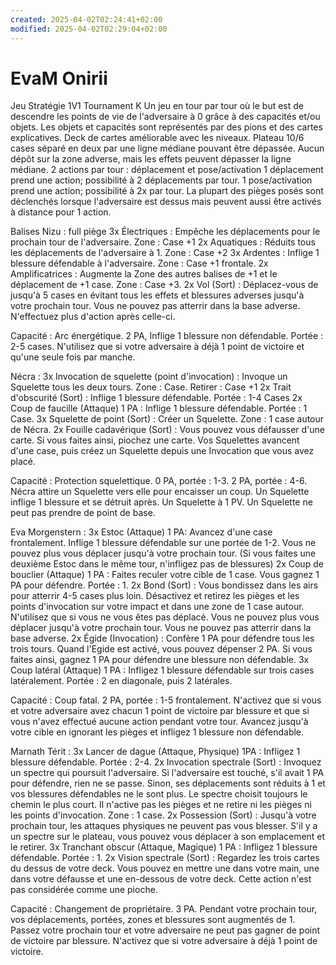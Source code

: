 ```yaml
---
created: 2025-04-02T02:24:41+02:00
modified: 2025-04-02T02:29:04+02:00
---
```


# EvaM Onirii

Jeu Stratégie 1V1
Tournament 
K
Un jeu en tour par tour où le but est de descendre les points de vie de l'adversaire à 0 grâce à des capacités et/ou objets. 
Les objets et capacités sont représentés par des pions et des cartes explicatives. Deck de cartes améliorable avec les niveaux. 
Plateau 10/6 cases séparé en deux par une ligne médiane pouvant être dépassée. Aucun dépôt sur la zone adverse, mais les effets peuvent dépasser la ligne médiane. 
2 actions par tour : déplacement et pose/activation
1 déplacement prend une action; possibilité à 2 déplacements par tour. 
1 pose/activation prend une action; possibilité à 2x par tour. 
La plupart des pièges posés sont déclenchés lorsque l'adversaire est dessus mais peuvent aussi être activés à distance pour 1 action.

Balises Nizu : full piège 
3x Électriques : Empêche les déplacements pour le prochain tour de l'adversaire. Zone : Case +1
2x Aquatiques : Réduits tous les déplacements de l'adversaire à 1. Zone : Case +2
3x Ardentes : Inflige 1 blessure défendable à l'adversaire. Zone : Case +1 frontale. 
2x Amplificatrices : Augmente la Zone des autres balises de +1 et le déplacement de +1 case. Zone : Case +3.
2x Vol (Sort) : Déplacez-vous de jusqu'à 5 cases en évitant tous les effets et blessures adverses jusqu'à votre prochain tour. Vous ne pouvez pas atterrir dans la base adverse. N'effectuez plus d'action après celle-ci.

Capacité : Arc énergétique. 2 PA, Inflige 1 blessure non défendable. Portée : 2-5 cases. N'utilisez que si votre adversaire à déjà 1 point de victoire et qu'une seule fois par manche. 

Nécra :
3x Invocation de squelette (point d'invocation) : Invoque un Squelette tous les deux tours. Zone : Case. Retirer : Case +1
2x Trait d'obscurité (Sort) : Inflige 1 blessure défendable. Portée : 1-4 Cases
2x Coup de faucille (Attaque) 1 PA : Inflige 1 blessure défendable. Portée : 1 Case. 
3x Squelette de point (Sort) : Créer un Squelette. Zone : 1 case autour de Nécra. 
2x Fouille cadavérique (Sort) : Vous pouvez vous défausser d'une carte. Si vous faites ainsi, piochez une carte. Vos Squelettes avancent d'une case, puis créez un Squelette depuis une Invocation que vous avez placé. 

Capacité : Protection squelettique. 0 PA, portée : 1-3. 2 PA, portée : 4-6. Nécra attire un Squelette vers elle pour encaisser un coup. 
Un Squelette inflige 1 blessure et se détruit après. Un Squelette à 1 PV. Un Squelette ne peut pas prendre de point de base. 

Eva Morgenstern : 
3x Estoc (Attaque) 1 PA: Avancez d'une case frontalement. Inflige 1 blessure défendable sur une portée de 1-2. Vous ne pouvez plus vous déplacer jusqu'à votre prochain tour. (Si vous faites une deuxième Estoc dans le même tour, n'infligez pas de blessures)
2x Coup de bouclier (Attaque) 1 PA : Faites reculer votre cible de 1 case. Vous gagnez 1 PA pour défendre. Portée : 1. 
2x Bond (Sort) : Vous bondissez dans les airs pour atterrir 4-5 cases plus loin. Désactivez et retirez les pièges et les points d'invocation sur votre impact et dans une zone de 1 case autour. N'utilisez que si vous ne vous êtes pas déplacé. Vous ne pouvez plus vous déplacer jusqu'à votre prochain tour. Vous ne pouvez pas atterrir dans la base adverse.
2x Égide (Invocation) : Confère 1 PA pour défendre tous les trois tours. Quand l'Egide est activé, vous pouvez dépenser 2 PA. Si vous faites ainsi, gagnez 1 PA pour défendre une blessure non défendable.
3x Coup latéral (Attaque) 1 PA : Infligez 1 blessure défendable sur trois cases latéralement. Portée : 2 en diagonale, puis 2 latérales.

Capacité : Coup fatal. 2 PA, portée : 1-5 frontalement. N'activez que si vous et votre adversaire avez chacun 1 point de victoire par blessure et que si vous n'avez effectué aucune action pendant votre tour. 
Avancez jusqu'à votre cible en ignorant les pièges et infligez 1 blessure non défendable.

Marnath Térit :
3x Lancer de dague (Attaque, Physique) 1PA : Infligez 1 blessure défendable. Portée : 2-4. 
2x Invocation spectrale (Sort) : Invoquez un spectre qui poursuit l'adversaire. Si l'adversaire est touché, s'il avait 1 PA pour défendre, rien ne se passe. Sinon, ses déplacements sont réduits à 1 et vos blessures défendables ne le sont plus.
Le spectre choisit toujours le chemin le plus court. Il n'active pas les pièges et ne retire ni les pièges ni les points d'invocation. Zone : 1 case.
2x Possession (Sort) : Jusqu'à votre prochain tour, les attaques physiques ne peuvent pas vous blesser. S'il y a un spectre sur le plateau, vous pouvez vous déplacer à son emplacement et le retirer. 
3x Tranchant obscur (Attaque, Magique) 1  PA : Infligez 1 blessure défendable. Portée : 1. 
2x Vision spectrale (Sort) : Regardez les trois cartes du dessus de votre deck. Vous pouvez en mettre une dans votre main, une dans votre défausse et une en-dessous de votre deck. Cette action n'est pas considérée comme une pioche. 

Capacité : Changement de propriétaire. 3 PA. Pendant votre prochain tour, vos déplacements, portées, zones et blessures sont augmentés de 1. Passez votre prochain tour et votre adversaire ne peut pas gagner de point de victoire par blessure. N'activez que si votre adversaire à déjà 1 point de victoire.

